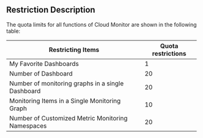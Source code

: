 ## Restriction Description
The quota limits for all functions of Cloud Monitor are shown in the following table:

Restricting Items | Quota restrictions
---|---
My Favorite Dashboards | 1
Number of Dashboard | 20
Number of monitoring graphs in a single Dashboard | 20
Monitoring Items in a Single Monitoring Graph | 10
Number of Customized Metric Monitoring Namespaces | 20
